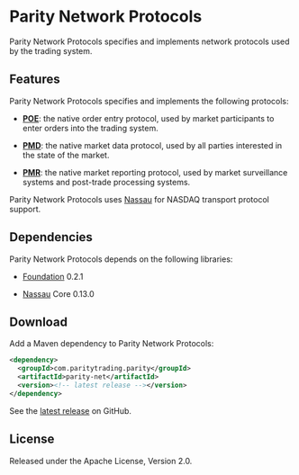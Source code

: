 # Parity Network Protocols

Parity Network Protocols specifies and implements network protocols used by
the trading system.

## Features

Parity Network Protocols specifies and implements the following protocols:

- [**POE**](doc/POE.md): the native order entry protocol, used by market
  participants to enter orders into the trading system.

- [**PMD**](doc/PMD.md): the native market data protocol, used by all
  parties interested in the state of the market.

- [**PMR**](doc/PMR.md): the native market reporting protocol, used by
  market surveillance systems and post-trade processing systems.

Parity Network Protocols uses [Nassau][] for NASDAQ transport protocol
support.

  [Nassau]: https://github.com/paritytrading/nassau

## Dependencies

Parity Network Protocols depends on the following libraries:

- [Foundation][] 0.2.1
- [Nassau][] Core 0.13.0

  [Foundation]: https://github.com/paritytrading/foundation

## Download

Add a Maven dependency to Parity Network Protocols:

```xml
<dependency>
  <groupId>com.paritytrading.parity</groupId>
  <artifactId>parity-net</artifactId>
  <version><!-- latest release --></version>
</dependency>
```

See the [latest release][] on GitHub.

  [latest release]: https://github.com/paritytrading/parity/releases/latest

## License

Released under the Apache License, Version 2.0.
